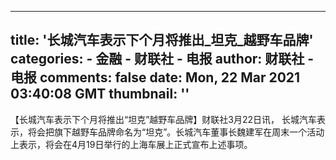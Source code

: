 
---
title: '长城汽车表示下个月将推出_坦克_越野车品牌'
categories: 
    - 金融
    - 财联社 - 电报
author: 财联社 - 电报
comments: false
date: Mon, 22 Mar 2021 03:40:08 GMT
thumbnail: ''
---

<div>   
【长城汽车表示下个月将推出“坦克”越野车品牌】财联社3月22日讯， 长城汽车表示，将会把旗下越野车品牌命名为“坦克”。长城汽车董事长魏建军在周末一个活动上表示，将会在4月19日举行的上海车展上正式宣布上述事项。  
</div>
            